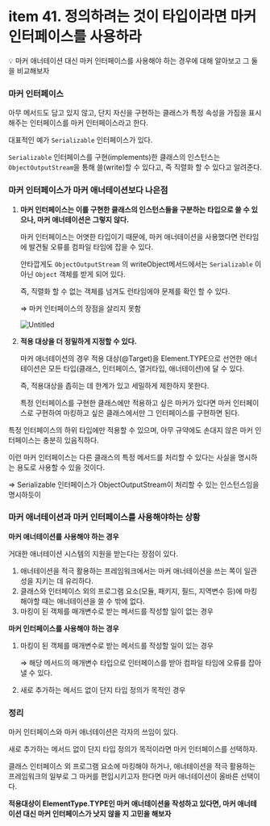 # item 41. 정의하려는 것이 타입이라면 마커 인터페이스를 사용하라

<aside>
💡 마커 애너테이션 대신 마커 인터페이스를 사용해야 하는 경우에 대해 알아보고 그 둘을 비교해보자

</aside>

### 마커 인터페이스

아무 메서드도 담고 있지 않고, 단지 자신을 구현하는 클래스가 특정 속성을 가짐을 표시해주는 인터페이스를 마커 인터페이스라고 한다.

대표적인 예가 `Serializable` 인터페이스가 있다.

`Serializable` 인터페이스를 구현(implements)한 클래스의 인스턴스는 `ObjectOutputStream`을 통해 쓸(write)할 수 있다고, 즉 직렬화 할 수 있다고 알려준다.

### 마커 인터페이스가 마커 애너테이션보다 나은점

1. **마커 인터페이스는 이를 구현한 클래스의 인스턴스들을 구분하는 타입으로 쓸 수 있으나, 마커 애너테이션은 그렇지 않다.**
    
    마커 인터페이스는 어엿한 타입이기 때문에, 마커 애너테이션을 사용했다면 런타임에 발견될 오류를 컴파일 타임에 잡을 수 있다.
    
    안타깝게도 `ObjectOutputStream` 의 writeObject메서드에서는  `Serializable` 이 아닌 `Object` 객체를 받게 되어 있다.
    
    즉, 직렬화 할 수 없는 객체를 넘겨도 런타임에야 문제를 확인 할 수 있다.
    
    ⇒ 마커 인터페이스의 장점을 살리지 못함

   ![Untitled](https://user-images.githubusercontent.com/49682056/229586076-3d6fa4fc-902a-4486-970e-c26f273de9b2.png)

2. **적용 대상을 더 정밀하게 지정할 수 있다.**
    
    마커 애너테이션의 경우 적용 대상(@Target)을 Element.TYPE으로 선언한 애너테이션은 모든 타입(클래스, 인터페이스, 열거타입, 애너테이션)에 달 수 있다.
    
    즉, 적용대상을 좁히는 데 한계가 있고 세밀하게 제한하지 못한다. 
    
    특정 인터페이스를 구현한 클래스에만 적용하고 싶은 마커가 있다면 마커 인터페이스로 구현하여 마킹하고 싶은 클래스에서만 그 인터페이스를 구현하면 된다.
    

특정 인터페이스의 하위 타입에만 적용할 수 있으며, 아무 규약에도 손대지 않은 마커 인터페이스는 충분히 있음직하다.

이런 마커 인터페이스는 다른 클래스의 특정 메서드를 처리할 수 있다는 사실을 명시하는 용도로 사용할 수 있을 것이다.

⇒ Serializable 인터페이스가 ObjectOutputStream이 처리할 수 있는 인스턴스임을 명시하듯이

### 마커 애너테이션과 마커 인터페이스를 사용해야하는 상황

**마커 애너테이션를 사용해야 하는 경우**

거대한 애너테이션 시스템의 지원을 받는다는 장점이 있다.

1. 애너테이션을 적극 활용하는 프레임워크에서는 마커 애너테이션을 쓰는 쪽이 일관성을 지키는 데 유리하다.
2. 클래스와 인터페이스 외의 프로그램 요소(모듈, 패키지, 필드, 지역변수 등)에 마킹해야할 때는 애너테이션을 쓸 수 밖에 없다.
3. 마킹이 된 객체를 매개변수로 받는 메서드를 작성할 일이 없는 경우

**마커 인터페이스를 사용해야  하는 경우**

1. 마킹이 된 객체를 매개변수로 받는 메서드를 작성할 일이 있는 경우
    
    ⇒ 해당 메서드의 매개변수 타입으로 인터페이스를 받아 컴파일 타임에 오류를 잡아 낼 수 있다.
    
2. 새로 추가하는 메서드 없이 단지 타입 정의가 목적인 경우

### 정리

마커 인터페이스와 마커 애너테이션은 각자의 쓰임이 있다.

새로 추가하는 메서드 없이 단지 타입 정의가 목적이라면 마커 인터페이스를 선택하자.

클래스 인터페이스 외 프로그램 요소에 마킹해야 하거나, 애너테이션을 적극 활용하는 프레임워크의 일부로 그 마커를 편입시키고자 한다면 마커 애너테이션이 올바른 선택이다.

**적용대상이 ElementType.TYPE인 마커 애너테이션을 작성하고 있다면, 마커 애너테이션 대신 마커 인터페이스가 낫지 않을 지 고민을 해보자**